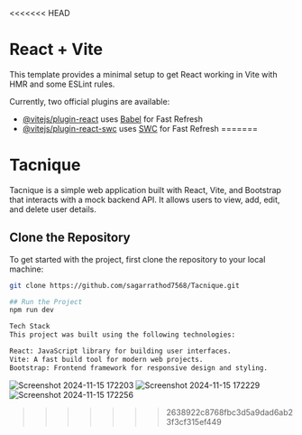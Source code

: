 <<<<<<< HEAD
# React + Vite

This template provides a minimal setup to get React working in Vite with HMR and some ESLint rules.

Currently, two official plugins are available:

- [@vitejs/plugin-react](https://github.com/vitejs/vite-plugin-react/blob/main/packages/plugin-react/README.md) uses [Babel](https://babeljs.io/) for Fast Refresh
- [@vitejs/plugin-react-swc](https://github.com/vitejs/vite-plugin-react-swc) uses [SWC](https://swc.rs/) for Fast Refresh
=======
# Tacnique

Tacnique is a simple web application built with React, Vite, and Bootstrap that interacts with a mock backend API. It allows users to view, add, edit, and delete user details.

## Clone the Repository

To get started with the project, first clone the repository to your local machine:

```bash
git clone https://github.com/sagarrathod7568/Tacnique.git

## Run the Project
npm run dev

Tech Stack
This project was built using the following technologies:

React: JavaScript library for building user interfaces.
Vite: A fast build tool for modern web projects.
Bootstrap: Frontend framework for responsive design and styling.
```
![Screenshot 2024-11-15 172203](https://github.com/user-attachments/assets/c052d71c-ab9f-4dc2-af80-a9aa8372133d)
![Screenshot 2024-11-15 172229](https://github.com/user-attachments/assets/42482247-6592-40fa-b054-3fe4e928f09e)
![Screenshot 2024-11-15 172256](https://github.com/user-attachments/assets/ed2609dc-853f-435b-9da1-618a10ff0053)
>>>>>>> 2638922c8768fbc3d5a9dad6ab23f3cf315ef449
